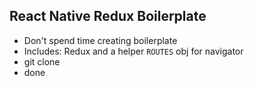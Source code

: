 ## React Native Redux Boilerplate

- Don't spend time creating boilerplate
- Includes: Redux and a helper `ROUTES` obj for navigator
- git clone
- done
